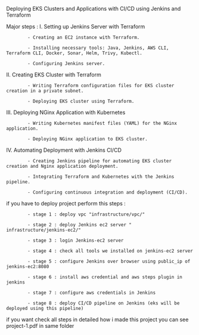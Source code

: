 Deploying EKS Clusters and Applications with CI/CD using Jenkins and Terraform

Major steps :
I. Setting up Jenkins Server with Terraform

            - Creating an EC2 instance with Terraform.

            - Installing necessary tools: Java, Jenkins, AWS CLI, Terraform CLI, Docker, Sonar, Helm, Trivy, Kubectl.

            - Configuring Jenkins server.

II. Creating EKS Cluster with Terraform

            - Writing Terraform configuration files for EKS cluster creation in a private subnet.

            - Deploying EKS cluster using Terraform.

III. Deploying NGinx Application with Kubernetes

            - Writing Kubernetes manifest files (YAML) for the NGinx application.

            - Deploying NGinx application to EKS cluster.

IV. Automating Deployment with Jenkins CI/CD

            - Creating Jenkins pipeline for automating EKS cluster creation and Nginx application deployment.

            - Integrating Terraform and Kubernetes with the Jenkins pipeline.

            - Configuring continuous integration and deployment (CI/CD).

if you have to deploy project perform this steps :

            - stage 1 : deploy vpc "infrastructure/vpc/"

            - stage 2 : deploy Jenkins ec2 server " infrastructure/jenkins-ec2/"

            - stage 3 : login Jenkins-ec2 server

            - stage 4 : check all tools we installed on jenkins-ec2 server

            - stage 5 : configure Jenkins over browser using public_ip of jenkins-ec2:8080

            - stage 6 : install aws credential and aws steps plugin in jenkins

            - stage 7 : configure aws credentials in Jenkins

            - stage 8 : deploy CI/CD pipeline on Jenkins (eks will be deployed using this pipeline)

if you want check all steps in detailed how i made this project you can see project-1.pdf in same folder
